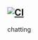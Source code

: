 <a href="https://github.com/functioneel/donk/xxxxxxxx.md"><img src="https://i.imgur.com/KKNj3ge.jpg" alt="CI" width=""></a>
---
chatting
